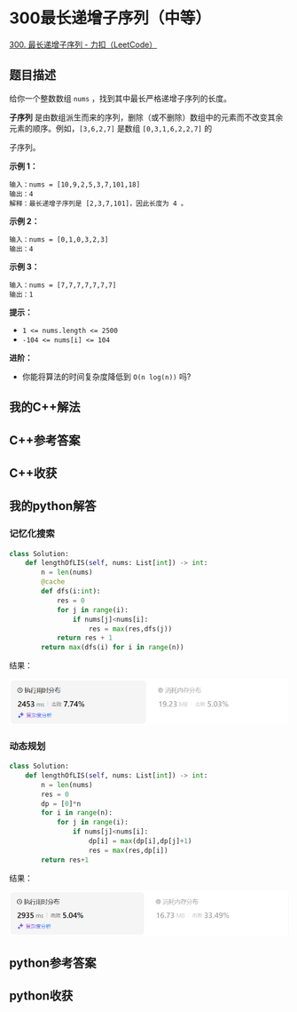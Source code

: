 # 300最长递增子序列（中等）

[300. 最长递增子序列 - 力扣（LeetCode）](https://leetcode.cn/problems/longest-increasing-subsequence/description/)

## 题目描述

给你一个整数数组 `nums` ，找到其中最长严格递增子序列的长度。

**子序列** 是由数组派生而来的序列，删除（或不删除）数组中的元素而不改变其余元素的顺序。例如，`[3,6,2,7]` 是数组 `[0,3,1,6,2,2,7]` 的

子序列。

**示例 1：**

```
输入：nums = [10,9,2,5,3,7,101,18]
输出：4
解释：最长递增子序列是 [2,3,7,101]，因此长度为 4 。
```

**示例 2：**

```
输入：nums = [0,1,0,3,2,3]
输出：4
```

**示例 3：**

```
输入：nums = [7,7,7,7,7,7,7]
输出：1
```

 

**提示：**

- `1 <= nums.length <= 2500`
- `-104 <= nums[i] <= 104`

 

**进阶：**

- 你能将算法的时间复杂度降低到 `O(n log(n))` 吗?

## 我的C++解法



## C++参考答案



## C++收获



## 我的python解答

### 记忆化搜索

```python
class Solution:
    def lengthOfLIS(self, nums: List[int]) -> int:
        n = len(nums)
        @cache
        def dfs(i:int):
            res = 0
            for j in range(i):
                if nums[j]<nums[i]:
                    res = max(res,dfs(j))
            return res + 1
        return max(dfs(i) for i in range(n))
```

结果：

![image-20240904182929736](./assets/image-20240904182929736.png)

### 动态规划

```python
class Solution:
    def lengthOfLIS(self, nums: List[int]) -> int:
        n = len(nums)
        res = 0
        dp = [0]*n
        for i in range(n):
            for j in range(i):
                if nums[j]<nums[i]:
                    dp[i] = max(dp[i],dp[j]+1)
                    res = max(res,dp[i])
        return res+1
```

结果：

![image-20240904185120930](./assets/image-20240904185120930.png)

## python参考答案



## python收获